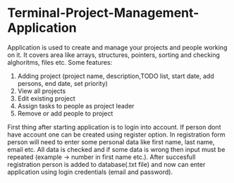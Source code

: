 # Terminal-Project-Management-Application
Application is used to create and manage your projects and people working on it. It covers area like arrays, structures, pointers, sorting and checking alghoritms, files etc.
Some features:
1. Adding project (project name, description,TODO list, start date, add persons, end date, set priority)
2. View all projects
3. Edit existing project
4. Assign tasks to people as project leader
5. Remove or add people to project

First thing after starting application is to login into account. If person dont have account one can be created using register option.
In registration form person will need to enter some personal data like first name, last name, email etc. All data is checked and if
some data is wrong then input must be repeated (example -> number in first name etc.). After succesfull registration
person is added to database(.txt file) and now can enter application using login credentials (email and password).


